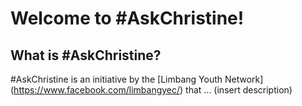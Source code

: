 # Welcome to #AskChristine!

## What is #AskChristine? 

#AskChristine is an initiative by the [Limbang Youth Network] (https://www.facebook.com/limbangyec/) that ... (insert description)
